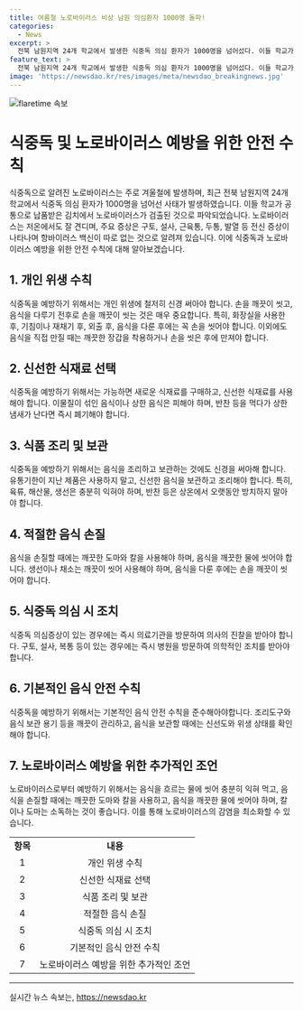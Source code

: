 ```yaml
---
title: 여름철 노로바이러스 비상 남원 의심환자 1000명 돌파!
categories:
  - News
excerpt: >
  전북 남원지역 24개 학교에서 발생한 식중독 의심 환자가 1000명을 넘어섰다. 이들 학교가 공통으로 납품받은 김치에서 노로바이러스가 검출되어, 비상이 걸렸다. 노로바이러스는 저온에서도 견디며, 주로 겨울철 발생한다. 증상은 구토, 설사, 근육통, 두통, 발열 등이 나타나며, 잠복기는 24~48시간이다. 항바이러스 백신은 없으며, 심한 증상 시 입원치료가 필요하다. 보건당국은 개인위생수칙 준수와 식품처리 주의를 당부했다.
feature_text: >
  전북 남원지역 24개 학교에서 발생한 식중독 의심 환자가 1000명을 넘어섰다. 이들 학교가 공통으로 납품받은 김치에서 노로바이러스가 검출되어, 비상이 걸렸다. 노로바이러스는 저온에서도 견디며, 주로 겨울철 발생한다. 증상은 구토, 설사, 근육통, 두통, 발열 등이 나타나며, 잠복기는 24~48시간이다. 항바이러스 백신은 없으며, 심한 증상 시 입원치료가 필요하다. 보건당국은 개인위생수칙 준수와 식품처리 주의를 당부했다.
image: 'https://newsdao.kr/res/images/meta/newsdao_breakingnews.jpg'
---
```


<p><img src="https://newsdao.kr/res/images/meta/newsdao_breakingnews.jpg" alt="flaretime 속보" /></p>

<h1>식중독 및 노로바이러스 예방을 위한 안전 수칙</h1>

<p data-ke-size="size16">식중독으로 알려진 노로바이러스는 주로 겨울철에 발생하며, 최근 전북 남원지역 24개 학교에서 식중독 의심 환자가 1000명을 넘어선 사태가 발생하였습니다. 이들 학교가 공통으로 납품받은 김치에서 노로바이러스가 검출된 것으로 파악되었습니다. 노로바이러스는 저온에서도 잘 견디며, 주요 증상은 구토, 설사, 근육통, 두통, 발열 등 전신 증상이 나타나며 항바이러스 백신이 따로 없는 것으로 알려져 있습니다. 이에 식중독과 노로바이러스 예방을 위한 안전 수칙에 대해 알아보겠습니다.</p>

<h2 data-ke-size="size26">1. 개인 위생 수칙</h2>

<p data-ke-size="size16">식중독을 예방하기 위해서는 개인 위생에 철저히 신경 써아야 합니다. 손을 깨끗이 씻고, 음식을 다루기 전후로 손을 깨끗이 씻는 것은 매우 중요합니다. 특히, 화장실을 사용한 후, 기침이나 재채기 후, 외출 후, 음식을 다룬 후에는 꼭 손을 씻어야 합니다. 이외에도 음식을 직접 만질 때는 깨끗한 장갑을 착용하거나 손을 씻은 후에 만져야 합니다.</p>

<h2 data-ke-size="size26">2. 신선한 식재료 선택</h2>

<p data-ke-size="size16">식중독을 예방하기 위해서는 가능하면 새로운 식재료를 구매하고, 신선한 식재료를 사용해야 합니다. 이물질이 섞인 음식이나 상한 음식은 피해야 하며, 반찬 등을 먹다가 상한 냄새가 난다면 즉시 폐기해야 합니다.</p>

<h2 data-ke-size="size26">3. 식품 조리 및 보관</h2>

<p data-ke-size="size16">식중독을 예방하기 위해서는 음식을 조리하고 보관하는 것에도 신경을 써아해 합니다. 유통기한이 지난 제품은 사용하지 말고, 신선한 음식을 보관하고 조리해야 합니다. 특히, 육류, 해산물, 생선은 충분히 익혀야 하며, 반찬 등은 상온에서 오랫동안 방치하지 말아야 합니다.</p>

<h2 data-ke-size="size26">4. 적절한 음식 손질</h2>

<p data-ke-size="size16">음식을 손질할 때에는 깨끗한 도마와 칼을 사용해야 하며, 음식을 깨끗한 물에 씻어야 합니다. 생선이나 채소는 깨끗이 씻어 사용해야 하며, 음식을 다룬 후에는 손을 깨끗이 씻어야 합니다.</p>

<h2 data-ke-size="size26">5. 식중독 의심 시 조치</h2>

<p data-ke-size="size16">식중독 의심증상이 있는 경우에는 즉시 의료기관을 방문하여 의사의 진찰을 받아야 합니다. 구토, 설사, 복통 등이 있는 경우에는 즉시 병원을 방문하여 의학적인 조치를 받아야 합니다.</p>

<h2 data-ke-size="size26">6. 기본적인 음식 안전 수칙</h2>

<p data-ke-size="size16">식중독을 예방하기 위해서는 기본적인 음식 안전 수칙을 준수해아야합니다. 조리도구와 음식 보관 용기 등을 깨끗이 관리하고, 음식을 보관할 때에는 신선도와 위생 상태를 확인해야 합니다.</p>

<h2 data-ke-size="size26">7. 노로바이러스 예방을 위한 추가적인 조언</h2>

<p data-ke-size="size16">노로바이러스로부터 예방하기 위해서는 음식을 흐르는 물에 씻어 충분히 익혀 먹고, 음식을 손질할 때에는 깨끗한 도마와 칼을 사용하고, 음식을 깨끗한 물에 씻어야 하며, 칼이나 도마는 소독하는 것이 좋습니다. 이를 통해 노로바이러스의 감염을 최소화할 수 있습니다.</p>

<table>
    <tr>
        <td style="text-align: center; height: 17px;"><b>항목</b></td>
        <td style="text-align: center; height: 17px;"><b>내용</b></td>
    </tr>
    <tr>
        <td style="text-align: center; height: 17px;">1</td>
        <td style="text-align: center; height: 17px;">개인 위생 수칙</td>
    </tr>
    <tr>
        <td style="text-align: center; height: 17px;">2</td>
        <td style="text-align: center; height: 17px;">신선한 식재료 선택</td>
    </tr>
    <tr>
        <td style="text-align: center; height: 17px;">3</td>
        <td style="text-align: center; height: 17px;">식품 조리 및 보관</td>
    </tr>
    <tr>
        <td style="text-align: center; height: 17px;">4</td>
        <td style="text-align: center; height: 17px;">적절한 음식 손질</td>
    </tr>
    <tr>
        <td style="text-align: center; height: 17px;">5</td>
        <td style="text-align: center; height: 17px;">식중독 의심 시 조치</td>
    </tr>
    <tr>
        <td style="text-align: center; height: 17px;">6</td>
        <td style="text-align: center; height: 17px;">기본적인 음식 안전 수칙</td>
    </tr>
    <tr>
        <td style="text-align: center; height: 17px;">7</td>
        <td style="text-align: center; height: 17px;">노로바이러스 예방을 위한 추가적인 조언</td>
    </tr>
</table>

<p><hr></p>
실시간 뉴스 속보는, <a href="https://newsdao.kr" rel="dofollow">https://newsdao.kr</a>


